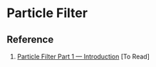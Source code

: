# Particle Filter


## Reference
1. [Particle Filter Part 1 — Introduction](https://medium.com/@mathiasmantelli/particle-filter-part-1-introduction-fb6954bc12ec) [To Read]
